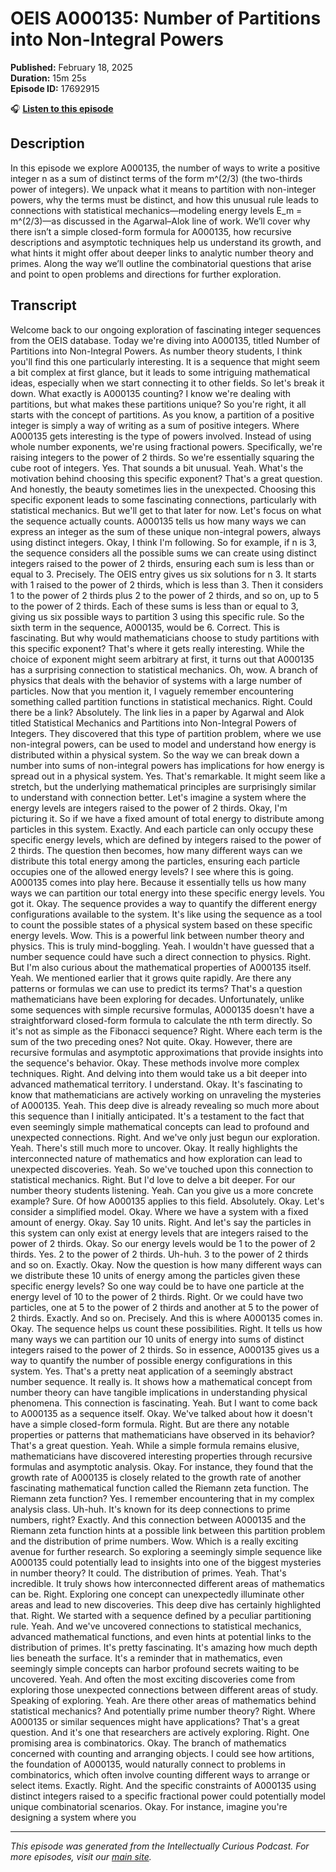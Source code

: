 # OEIS A000135: Number of Partitions into Non-Integral Powers

**Published:** February 18, 2025  
**Duration:** 15m 25s  
**Episode ID:** 17692915

🎧 **[Listen to this episode](https://intellectuallycurious.buzzsprout.com/2529712/episodes/17692915-oeis-a000135-number-of-partitions-into-non-integral-powers)**

## Description

In this episode we explore A000135, the number of ways to write a positive integer n as a sum of distinct terms of the form m^(2/3) (the two-thirds power of integers). We unpack what it means to partition with non-integer powers, why the terms must be distinct, and how this unusual rule leads to connections with statistical mechanics—modeling energy levels E_m = m^(2/3)—as discussed in the Agarwal–Alok line of work. We’ll cover why there isn’t a simple closed-form formula for A000135, how recursive descriptions and asymptotic techniques help us understand its growth, and what hints it might offer about deeper links to analytic number theory and primes. Along the way we’ll outline the combinatorial questions that arise and point to open problems and directions for further exploration.

## Transcript

Welcome back to our ongoing exploration of fascinating integer sequences from the OEIS database. Today we're diving into A000135, titled Number of Partitions into Non-Integral Powers. As number theory students, I think you'll find this one particularly interesting. It is a sequence that might seem a bit complex at first glance, but it leads to some intriguing mathematical ideas, especially when we start connecting it to other fields. So let's break it down. What exactly is A000135 counting? I know we're dealing with partitions, but what makes these partitions unique? So you're right, it all starts with the concept of partitions. As you know, a partition of a positive integer is simply a way of writing as a sum of positive integers. Where A000135 gets interesting is the type of powers involved. Instead of using whole number exponents, we're using fractional powers. Specifically, we're raising integers to the power of 2 thirds. So we're essentially squaring the cube root of integers. Yes. That sounds a bit unusual. Yeah. What's the motivation behind choosing this specific exponent? That's a great question. And honestly, the beauty sometimes lies in the unexpected. Choosing this specific exponent leads to some fascinating connections, particularly with statistical mechanics. But we'll get to that later for now. Let's focus on what the sequence actually counts. A000135 tells us how many ways we can express an integer as the sum of these unique non-integral powers, always using distinct integers. Okay, I think I'm following. So for example, if n is 3, the sequence considers all the possible sums we can create using distinct integers raised to the power of 2 thirds, ensuring each sum is less than or equal to 3. Precisely. The OEIS entry gives us six solutions for n 3. It starts with 1 raised to the power of 2 thirds, which is less than 3. Then it considers 1 to the power of 2 thirds plus 2 to the power of 2 thirds, and so on, up to 5 to the power of 2 thirds. Each of these sums is less than or equal to 3, giving us six possible ways to partition 3 using this specific rule. So the sixth term in the sequence, A000135, would be 6. Correct. This is fascinating. But why would mathematicians choose to study partitions with this specific exponent? That's where it gets really interesting. While the choice of exponent might seem arbitrary at first, it turns out that A000135 has a surprising connection to statistical mechanics. Oh, wow. A branch of physics that deals with the behavior of systems with a large number of particles. Now that you mention it, I vaguely remember encountering something called partition functions in statistical mechanics. Right. Could there be a link? Absolutely. The link lies in a paper by Agarwal and Alok titled Statistical Mechanics and Partitions into Non-Integral Powers of Integers. They discovered that this type of partition problem, where we use non-integral powers, can be used to model and understand how energy is distributed within a physical system. So the way we can break down a number into sums of non-integral powers has implications for how energy is spread out in a physical system. Yes. That's remarkable. It might seem like a stretch, but the underlying mathematical principles are surprisingly similar to understand with connection better. Let's imagine a system where the energy levels are integers raised to the power of 2 thirds. Okay, I'm picturing it. So if we have a fixed amount of total energy to distribute among particles in this system. Exactly. And each particle can only occupy these specific energy levels, which are defined by integers raised to the power of 2 thirds. The question then becomes, how many different ways can we distribute this total energy among the particles, ensuring each particle occupies one of the allowed energy levels? I see where this is going. A000135 comes into play here. Because it essentially tells us how many ways we can partition our total energy into these specific energy levels. You got it. Okay. The sequence provides a way to quantify the different energy configurations available to the system. It's like using the sequence as a tool to count the possible states of a physical system based on these specific energy levels. Wow. This is a powerful link between number theory and physics. This is truly mind-boggling. Yeah. I wouldn't have guessed that a number sequence could have such a direct connection to physics. Right. But I'm also curious about the mathematical properties of A000135 itself. Yeah. We mentioned earlier that it grows quite rapidly. Are there any patterns or formulas we can use to predict its terms? That's a question mathematicians have been exploring for decades. Unfortunately, unlike some sequences with simple recursive formulas, A000135 doesn't have a straightforward closed-form formula to calculate the nth term directly. So it's not as simple as the Fibonacci sequence? Right. Where each term is the sum of the two preceding ones? Not quite. Okay. However, there are recursive formulas and asymptotic approximations that provide insights into the sequence's behavior. Okay. These methods involve more complex techniques. Right. And delving into them would take us a bit deeper into advanced mathematical territory. I understand. Okay. It's fascinating to know that mathematicians are actively working on unraveling the mysteries of A000135. Yeah. This deep dive is already revealing so much more about this sequence than I initially anticipated. It's a testament to the fact that even seemingly simple mathematical concepts can lead to profound and unexpected connections. Right. And we've only just begun our exploration. Yeah. There's still much more to uncover. Okay. It really highlights the interconnected nature of mathematics and how exploration can lead to unexpected discoveries. Yeah. So we've touched upon this connection to statistical mechanics. Right. But I'd love to delve a bit deeper. For our number theory students listening. Yeah. Can you give us a more concrete example? Sure. Of how A000135 applies to this field. Absolutely. Okay. Let's consider a simplified model. Okay. Where we have a system with a fixed amount of energy. Okay. Say 10 units. Right. And let's say the particles in this system can only exist at energy levels that are integers raised to the power of 2 thirds. Okay. So our energy levels would be 1 to the power of 2 thirds. Yes. 2 to the power of 2 thirds. Uh-huh. 3 to the power of 2 thirds and so on. Exactly. Okay. Now the question is how many different ways can we distribute these 10 units of energy among the particles given these specific energy levels? So one way could be to have one particle at the energy level of 10 to the power of 2 thirds. Right. Or we could have two particles, one at 5 to the power of 2 thirds and another at 5 to the power of 2 thirds. Exactly. And so on. Precisely. And this is where A000135 comes in. Okay. The sequence helps us count these possibilities. Right. It tells us how many ways we can partition our 10 units of energy into sums of distinct integers raised to the power of 2 thirds. So in essence, A000135 gives us a way to quantify the number of possible energy configurations in this system. Yes. That's a pretty neat application of a seemingly abstract number sequence. It really is. It shows how a mathematical concept from number theory can have tangible implications in understanding physical phenomena. This connection is fascinating. Yeah. But I want to come back to A000135 as a sequence itself. Okay. We've talked about how it doesn't have a simple closed-form formula. Right. But are there any notable properties or patterns that mathematicians have observed in its behavior? That's a great question. Yeah. While a simple formula remains elusive, mathematicians have discovered interesting properties through recursive formulas and asymptotic analysis. Okay. For instance, they found that the growth rate of A000135 is closely related to the growth rate of another fascinating mathematical function called the Riemann zeta function. The Riemann zeta function? Yes. I remember encountering that in my complex analysis class. Uh-huh. It's known for its deep connections to prime numbers, right? Exactly. And this connection between A000135 and the Riemann zeta function hints at a possible link between this partition problem and the distribution of prime numbers. Wow. Which is a really exciting avenue for further research. So exploring a seemingly simple sequence like A000135 could potentially lead to insights into one of the biggest mysteries in number theory? It could. The distribution of primes. Yeah. That's incredible. It truly shows how interconnected different areas of mathematics can be. Right. Exploring one concept can unexpectedly illuminate other areas and lead to new discoveries. This deep dive has certainly highlighted that. Right. We started with a sequence defined by a peculiar partitioning rule. Yeah. And we've uncovered connections to statistical mechanics, advanced mathematical functions, and even hints at potential links to the distribution of primes. It's pretty fascinating. It's amazing how much depth lies beneath the surface. It's a reminder that in mathematics, even seemingly simple concepts can harbor profound secrets waiting to be uncovered. Yeah. And often the most exciting discoveries come from exploring those unexpected connections between different areas of study. Speaking of exploring. Yeah. Are there other areas of mathematics behind statistical mechanics? And potentially prime number theory? Right. Where A000135 or similar sequences might have applications? That's a great question. And it's one that researchers are actively exploring. Right. One promising area is combinatorics. Okay. The branch of mathematics concerned with counting and arranging objects. I could see how artitions, the foundation of A000135, would naturally connect to problems in combinatorics, which often involve counting different ways to arrange or select items. Exactly. Right. And the specific constraints of A000135 using distinct integers raised to a specific fractional power could potentially model unique combinatorial scenarios. Okay. For instance, imagine you're designing a system where you

---
*This episode was generated from the Intellectually Curious Podcast. For more episodes, visit our [main site](https://intellectuallycurious.buzzsprout.com).*
